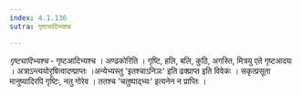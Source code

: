 ```yaml
---
index: 4.1.136
sutra: गृष्ट्यादिभ्यश्च

---
```

_गृष्ट्यादिभ्यश्च_ - गृष्टआदिभ्यश्च । अण्ढकोरिति । गृष्टि, हलि, बलि, कुठि, अगस्ति, मित्रयु एते गृष्टआदयः । अत्राऽन्त्ययोरृषित्वादण्प्राप्तः ।अन्येभ्यस्तु 'इतश्चाऽनिञः' इति ढक्प्राप्त इति विवेकः । सकृत्प्रसूता मानुष्यादिरपि गृष्टिः, नतु गोरेव । ततश्च 'चतुष्पाद्भ्यः' इत्यनेन न प्राप्तिः ।